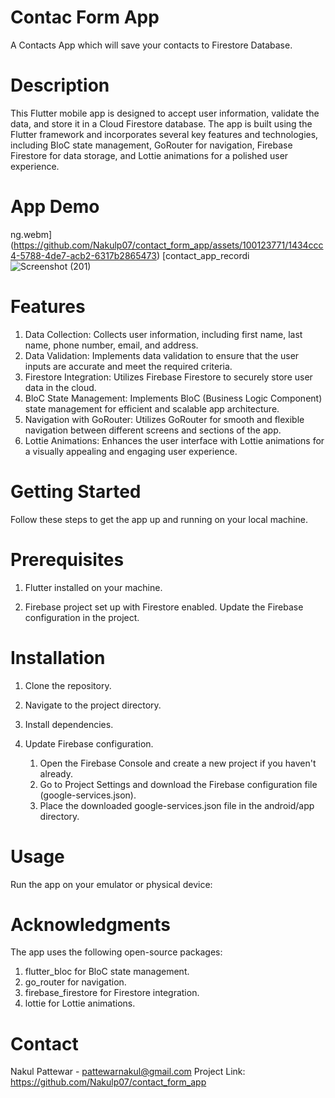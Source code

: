 # Contac Form App

A Contacts App which will save your contacts to Firestore Database.

# Description
This Flutter mobile app is designed to accept user information, validate the data, and store it in a Cloud Firestore database. The app is built using the Flutter framework and incorporates several key features and technologies, including BloC state management, GoRouter for navigation, Firebase Firestore for data storage, and Lottie animations for a polished user experience.

# App Demo

ng.webm](https://github.com/Nakulp07/contact_form_app/assets/100123771/1434ccc4-5788-4de7-acb2-6317b2865473)
[contact_app_recordi![Screenshot (201)](https://github.com/Nakulp07/contact_form_app/assets/100123771/ecad614e-9ff5-4209-bf83-f02c7ab65f33)

# Features

  1. Data Collection: Collects user information, including first name, last name, phone number, email, and address.
  2. Data Validation: Implements data validation to ensure that the user inputs are accurate and meet the required criteria.
  3. Firestore Integration: Utilizes Firebase Firestore to securely store user data in the cloud.
  4. BloC State Management: Implements BloC (Business Logic Component) state management for efficient and scalable app architecture.
  5. Navigation with GoRouter: Utilizes GoRouter for smooth and flexible navigation between different screens and sections of the app.
  6. Lottie Animations: Enhances the user interface with Lottie animations for a visually appealing and engaging user experience.

# Getting Started
Follow these steps to get the app up and running on your local machine.

# Prerequisites
  1. Flutter installed on your machine.

  2. Firebase project set up with Firestore enabled. Update the Firebase configuration in the project.

# Installation
1. Clone the repository.

2. Navigate to the project directory.

3. Install dependencies.

4. Update Firebase configuration.
   1. Open the Firebase Console and create a new project if you haven't already.
   2. Go to Project Settings and download the Firebase configuration file (google-services.json).
   3. Place the downloaded google-services.json file in the android/app directory.

# Usage
Run the app on your emulator or physical device:

# Acknowledgments
  The app uses the following open-source packages:
  1. flutter_bloc for BloC state management.
  2. go_router for navigation.
  3. firebase_firestore for Firestore integration.
  4. lottie for Lottie animations.


# Contact
Nakul Pattewar - pattewarnakul@gmail.com
Project Link: https://github.com/Nakulp07/contact_form_app

